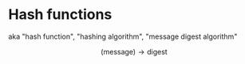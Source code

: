 # Hash functions

aka "hash function", "hashing algorithm", "message digest algorithm"

$$
\text{(message)} \rightarrow \text{digest}
$$
